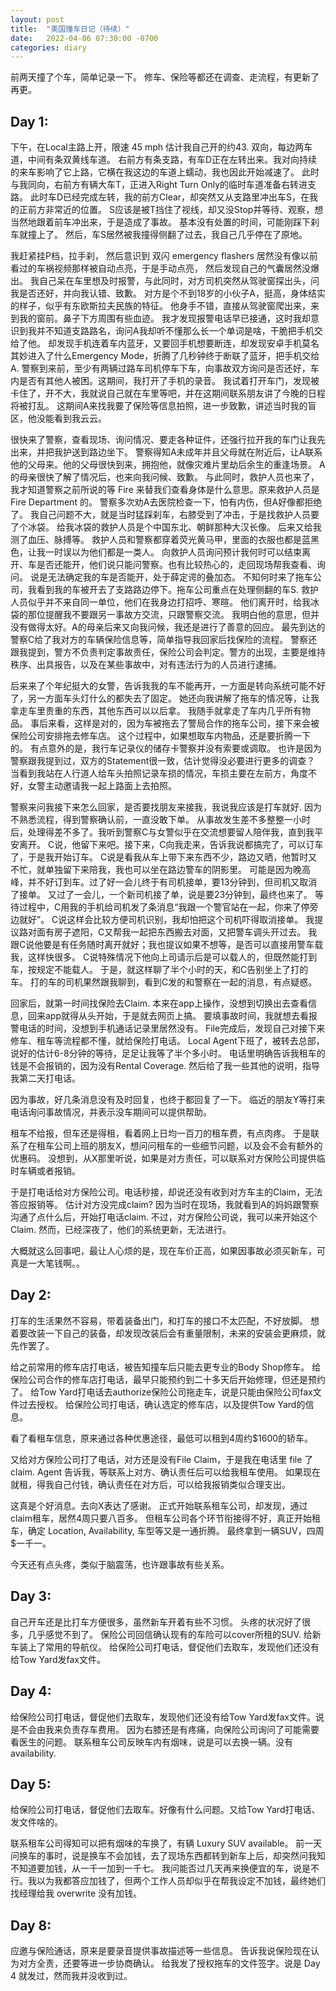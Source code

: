 ```yaml
---
layout: post
title:  "美国撞车日记（待续）"
date:   2022-04-06 07:30:00 -0700
categories: diary
---
```


前两天撞了个车，简单记录一下。
修车、保险等都还在调查、走流程，有更新了再更。

## Day 1:

下午，在Local主路上开，限速 45 mph 估计我自己开的约43. 双向，每边两车道，中间有条双黄线车道。
右前方有条支路，有车D正在左转出来。我对向持续的来车影响了它上路，它横在我这边的车道上蠕动，我也因此开始减速了。
此时与我同向，右前方有辆大车T，正进入Right Turn Only的临时车道准备右转进支路。
此时车D已经完成左转，我的前方Clear，却突然又从支路里冲出车S，在我的正前方非常近的位置。
S应该是被T挡住了视线，却又没Stop并等待、观察，想当然地跟着前车冲出来，于是造成了事故。
基本没有处置的时间，可能刚踩下刹车就撞上了。
然后，车S居然被我撞得侧翻了过去，我自己几乎停在了原地。

我赶紧挂P档，拉手刹，
然后意识到 双闪 emergency flashers 居然没有像以前看过的车祸视频那样被自动点亮，于是手动点亮，
然后发现自己的气囊居然没爆出。
我自己呆在车里想及时报警，与此同时，对方司机突然从驾驶窗探出头，问我是否还好，并向我认错、致歉。
对方是个不到18岁的小伙子A，挺高，身体结实的样子，似乎有东欧斯拉夫民族的特征。
他身手不错，直接从驾驶窗爬出来，来到我的窗前。鼻子下方周围有些血迹。
我才发现报警电话早已接通，这时我却意识到我并不知道支路路名，询问A我却听不懂那么长一个单词是啥，干脆把手机交给了他。
却发现手机连着车内蓝牙，又要回手机想要断连，却发现安卓手机莫名其妙进入了什么Emergency Mode，折腾了几秒钟终于断联了蓝牙，把手机交给A.
警察到来前，至少有两辆过路车司机停车下车，向事故双方询问是否还好，车内是否有其他人被困。这期间，我打开了手机的录音。
我试着打开车门，发现被卡住了，开不大，我就说自己就在车里等吧，并在这期间联系朋友讲了今晚的日程将被打乱。
这期间A来找我要了保险等信息拍照，进一步致歉，讲述当时我的盲区，他没能看到我云云。

很快来了警察，查看现场、询问情况、要走各种证件，还强行拉开我的车门让我先出来，并把我护送到路边坐下。
警察得知A未成年并且父母就在附近后，让A联系他的父母来。他的父母很快到来，拥抱他，就像灾难片里劫后余生的重逢场景。
A的母亲很快了解了情况后，也来向我问候、致歉。
与此同时，救护人员也来了，我才知道警察之前所说的等 Fire 来替我们查看身体是什么意思。原来救护人员是 Fire Department 的。
警察多次劝A去医院检查一下，怕有内伤，但A好像都拒绝了。
我自己问题不大，就是当时猛踩刹车，右膝受到了冲击，于是找救护人员要了个冰袋。
给我冰袋的救护人员是个中国东北、朝鲜那种大汉长像。
后来又给我测了血压、脉搏等。
救护人员和警察都穿着荧光黄马甲，里面的衣服也都是蓝黑色，让我一时误以为他们都是一类人。
向救护人员询问预计我何时可以结束离开、车是否还能开，他们说只能问警察。也有比较热心的，走回现场帮我查看、询问。
说是无法确定我的车是否能开，处于薛定谔的叠加态。
不知何时来了拖车公司，我看到我的车被开去了支路路边停下。拖车公司重点在处理侧翻的车S.
救护人员似乎并不来自同一单位，他们在我身边打招呼、寒暄。
他们离开时，给我冰袋的那位提醒我不要跟另一事故方交流，只跟警察交流。
我明白他的意思，但并没有做得太好。A的母亲后来又向我问候，我还是进行了善意的回应。
最先到达的警察C给了我对方的车辆保险信息等，简单指导我回家后找保险的流程。
警察还跟我提到，警方不负责判定事故责任，保险公司会判定。警方的出现，主要是维持秩序、出具报告，以及在某些事故中，对有违法行为的人员进行逮捕。

后来来了个年纪挺大的女警，告诉我我的车不能再开，一方面是转向系统可能不好了，另一方面车头灯什么的都失去了固定。
她还向我讲解了拖车的情况等，让我拿走车里贵重的东西，其他东西可以以后拿。
我随手就拿走了车内几乎所有物品。
事后来看，这样是对的，因为车被拖去了警局合作的拖车公司，接下来会被保险公司安排拖去修车店。
这个过程中，如果想取车内物品，还是要折腾一下的。
有点意外的是，我行车记录仪的储存卡警察并没有索要或调取。
也许是因为警察跟我提到过，双方的Statement很一致，估计觉得没必要进行更多的调查？
当看到我站在人行道人给车头拍照记录车损的情况，车损主要在左前方，角度不好，女警主动邀请我一起上路面上去拍照。

警察来问我接下来怎么回家，是否要找朋友来接我，我说我应该是打车就好.
因为不熟悉流程，得到警察确认前，一直没敢下单。
从事故发生差不多整整一小时后，处理得差不多了。我听到警察C与女警似乎在交流想要留人陪伴我，直到我平安离开。
C说，他留下来吧。接下来，C向我走来，告诉我说都搞完了，可以订车了，于是我开始订车。
C说是看我从车上带下来东西不少，路边又晒，他暂时又不忙，就单独留下来陪我，我也可以坐在路边警车的阴影里。
可能是因为晚高峰，并不好订到车。过了好一会儿终于有司机接单，要13分钟到，但司机又取消了接单。
又过了一会儿，一个新司机接了单，说是要23分钟到，最终也来了。
等待过程中，C用我的手机给司机发了条消息“我跟一个警官站在一起，你来了停旁边就好”。
C说这样会比较方便司机识别，我却怕把这个司机吓得取消接单。
我提议路对面有房子遮阳，C又帮我一起把东西搬去对面，又把警车调头开过去。
我跟C说他要是有任务随时离开就好；我也提议如果不想等，是否可以直接用警车载我，这样快很多。
C说特殊情况下他向上司请示后是可以载人的，但既然能打到车，按规定不能载人。
于是，就这样聊了半个小时的天，和C告别坐上了打的车。
打的车的司机果然跟我聊到，看到C发的和警察在一起的消息，有点疑惑。

回家后，就第一时间找保险去Claim. 
本来在app上操作，没想到切换出去查看信息，回来app就得从头开始，于是就去网页上搞。
要填事故时间，我就想去看报警电话的时间，没想到手机通话记录里居然没有。
File完成后，发现自己对接下来修车、租车等流程都不懂，就给保险打电话。
Local Agent下班了，被转去总部，说好的估计6-8分钟的等待，足足让我等了半个多小时。
电话里明确告诉我租车的钱是不会报销的，因为没有Rental Coverage.
然后给了我一些其他的说明，指导我第二天打电话。

因为事故，好几条消息没有及时回复，也终于都回复了一下。
临近的朋友Y等打来电话询问事故情况，并表示没车期间可以提供帮助。

租车不给报，但车还是得租，看着网上日均一百刀的租车费，有点肉疼。
于是联系了在租车公司上班的朋友X，想问问租车的一些细节问题，以及会不会有额外的优惠码。
没想到，从X那里听说，如果是对方责任，可以联系对方保险公司提供临时车辆或者报销。

于是打电话给对方保险公司。电话秒接，却说还没有收到对方车主的Claim，无法答应报销等。
估计对方没完成claim? 因为当时在现场，我就看到A的妈妈跟警察沟通了点什么后，开始打电话claim.
不过，对方保险公司说，我可以来开始这个Claim. 然而，已经深夜了，他们的系统更新，无法进行。

大概就这么回事吧，最让人心烦的是，现在车价正高，如果因事故必须买新车，可真是一大笔钱啊。。

## Day 2:

打车的生活果然不容易，带着装备出门，和打车的接口不太匹配，不好放脚。
想着要改装一下自己的装备，却发现改装后会有重量限制，未来的安装会更麻烦，就先作罢了。

给之前常用的修车店打电话，被告知撞车后只能去更专业的Body Shop修车。
给保险公司合作的修车店打电话，最早只能预约到二十多天后开始修理，但还是预约了。
给Tow Yard打电话去authorize保险公司拖走车，说是只能由保险公司fax文件过去授权。
给保险公司打电话，确认选定的修车店，以及提供Tow Yard的信息。

看了看租车信息，原来通过各种优惠途径，最低可以租到4周约$1600的轿车。

又给对方保险公司打了电话，对方还是没有File Claim，于是我在电话里 file 了 claim.
Agent 告诉我，等联系上对方、确认责任后可以给我租车使用。
如果现在就租，得我自己付钱，确认责任在对方后，可以给我报销类似合理支出。

这真是个好消息。去向X表达了感谢。
正式开始联系租车公司，却发现，通过claim租车，居然4周只要八百多。
但租车公司各个环节衔接得不好，真正开始租车，确定 Location, Availability, 车型等又是一通折腾。
最终拿到一辆SUV，四周$一千一。

今天还有点头疼，类似于脑震荡，也许跟事故有些关系。


## Day 3:

自己开车还是比打车方便很多，虽然新车开着有些不习惯。
头疼的状况好了很多，几乎感觉不到了。
保险公司回信确认现有的车险可以cover所租的SUV.
给新车装上了常用的导航仪。
给保险公司打电话，督促他们去取车，发现他们还没有给Tow Yard发fax文件。


## Day 4:

给保险公司打电话，督促他们去取车，发现他们还没有给Tow Yard发fax文件。说是不会由我来负责存车费用。
因为右膝还是有疼痛，向保险公司询问了可能需要看医生的问题。
联系租车公司反映车内有烟味，说是可以去换一辆。没有 availability.


## Day 5:

给保险公司打电话，督促他们去取车。好像有什么问题。又给Tow Yard打电话、发文件啥的。

联系租车公司得知可以把有烟味的车换了，有辆 Luxury SUV available。
前一天问换车的事时，说是换车不会加钱，去了现场东西都转到新车上后，却突然问我知不知道要加钱，从一千一加到一千七。
我问能否过几天再来换便宜的车，说是不行。我以为我都答应加钱了，但两个工作人员却似乎在帮我设定不加钱，最终她们找经理给我 overwrite 没有加钱。


## Day 8:
应邀与保险通话，原来是要录音提供事故描述等一些信息。
告诉我说保险现在认为对方全责，还要等进一步协商确认。
给我发了授权拖车的文件签字。说是 Day 4 就发过，然而我并没收到过。
